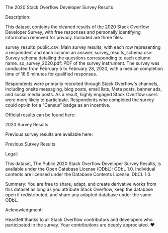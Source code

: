 The 2020 Stack Overflow Developer Survey Results

Description:

This dataset contains the cleaned results of the 2020 Stack Overflow Developer Survey, with free responses and personally identifying information removed for privacy. Included are three files:

survey_results_public.csv: Main survey results, with each row representing a respondent and each column an answer.
survey_results_schema.csv: Survey schema detailing the questions corresponding to each column name.
so_survey_2020.pdf: PDF of the survey instrument.
The survey was conducted from February 5 to February 28, 2020, with a median completion time of 16.6 minutes for qualified responses.

Respondents were primarily recruited through Stack Overflow's channels, including onsite messaging, blog posts, email lists, Meta posts, banner ads, and social media posts. As a result, highly engaged Stack Overflow users were more likely to participate. Respondents who completed the survey could opt-in for a "Census" badge as an incentive.

Official results can be found here:

2020 Survey Results

Previous survey results are available here:

Previous Survey Results

Legal:

This dataset, The Public 2020 Stack Overflow Developer Survey Results, is available under the Open Database License (ODbL): ODbL 1.0. Individual contents are licensed under the Database Contents License: DbCL 1.0.

Summary: You are free to share, adapt, and create derivative works from this dataset as long as you attribute Stack Overflow, keep the database open if redistributed, and share any adapted database under the same ODbL.

Acknowledgment:

Heartfelt thanks to all Stack Overflow contributors and developers who participated in the survey. Your contributions are deeply appreciated. ❤️
